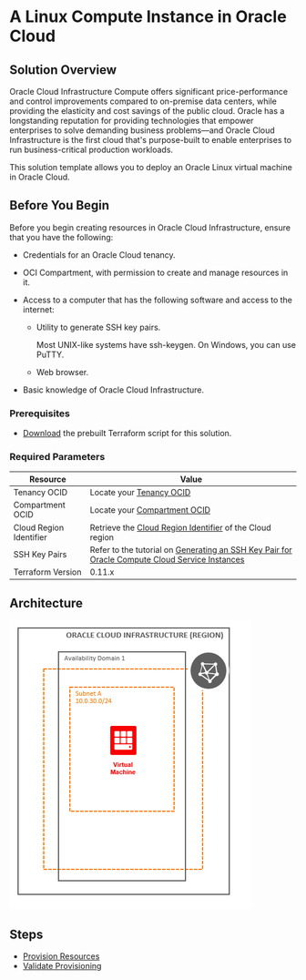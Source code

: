 # A Linux Compute Instance in Oracle Cloud

## Solution Overview

Oracle Cloud Infrastructure Compute offers significant price-performance and control improvements compared to on-premise data centers, while providing the elasticity and cost savings of the public cloud. Oracle has a longstanding reputation for providing technologies that empower enterprises to solve demanding business problems—and Oracle Cloud Infrastructure is the first cloud that's purpose-built to enable enterprises to run business-critical production workloads.

This solution template allows you to deploy an Oracle Linux virtual machine in Oracle Cloud.

## Before You Begin

Before you begin creating resources in Oracle Cloud Infrastructure, ensure that you have the following:

* Credentials for an Oracle Cloud tenancy.

* OCI Compartment, with permission to create and manage resources in it.

* Access to a computer that has the following software and access to the internet:

    * Utility to generate SSH key pairs.

      Most UNIX-like systems have ssh-keygen. On Windows, you can use PuTTY.

    * Web browser.

* Basic knowledge of Oracle Cloud Infrastructure.

### Prerequisites

* [Download](../scripts/terraform/resmgr/vcn-compute.zip) the prebuilt Terraform script for this solution.

### Required Parameters

| Resource       | Value |
|----------------|-------|
|Tenancy OCID    |Locate your [Tenancy OCID](https://docs.cloud.oracle.com/en-us/iaas/Content/General/Concepts/identifiers.htm)|
|Compartment OCID|Locate your [Compartment OCID](https://docs.cloud.oracle.com/en-us/iaas/Content/General/Concepts/identifiers.htm)|
|Cloud Region Identifier | Retrieve the [Cloud Region Identifier](https://docs.cloud.oracle.com/en-us/iaas/Content/General/Concepts/regions.htm) of the Cloud region|
|SSH Key Pairs   |Refer to the tutorial on [Generating an SSH Key Pair for Oracle Compute Cloud Service Instances](https://www.oracle.com/webfolder/technetwork/tutorials/obe/cloud/compute-iaas/generating_ssh_key/generate_ssh_key.html)|
|Terraform Version | 0.11.x|

## Architecture

![](./images/VM.png)

## Steps

- [Provision Resources](?lab=provision-resources)
- [Validate Provisioning](?lab=validate-provisioning)
